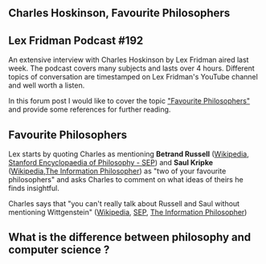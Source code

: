 ## Charles Hoskinson, Favourite Philosophers
## Lex Fridman Podcast #192

An extensive interview with Charles Hoskinson by Lex Fridman aired last week. The podcast covers many subjects and lasts over 4 hours. Different topics of conversation are timestamped on Lex Fridman's YouTube channel and well worth a listen.

In this forum post I would like to cover the topic ["Favourite Philosophers"](https://youtu.be/FKh8hjJNhWc?t=434) and provide some references for further reading.

## Favourite Philosophers

Lex starts by quoting Charles as mentioning **Betrand Russell**  ([Wikipedia](https://en.wikipedia.org/wiki/Bertrand_Russell), [Stanford Encyclopaedia of Philosophy - SEP](https://plato.stanford.edu/entries/russell/)) and **Saul Kripke** ([Wikipedia](https://en.wikipedia.org/wiki/Saul_Kripke),[The Information Philosopher](https://www.informationphilosopher.com/solutions/philosophers/kripke/)) as "two of your favourite philosophers" and asks Charles to comment on what ideas of theirs he finds insightful.

Charles says that "you can't really talk about Russell and Saul without mentioning Wittgenstein" ([Wikipedia](https://en.wikipedia.org/wiki/Ludwig_Wittgenstein), [SEP](https://plato.stanford.edu/entries/wittgenstein/), [The Information Philosopher](https://www.informationphilosopher.com/solutions/philosophers/wittgenstein/))

## What is the difference between philosophy and computer science ?

